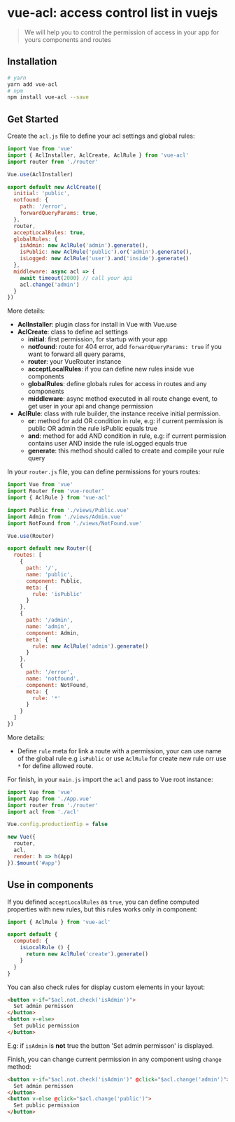 # vue-acl: access control list in vuejs

> We will help you to control the permission of access in your app for yours components and routes 

## Installation

```bash
# yarn
yarn add vue-acl
# npm
npm install vue-acl --save
```

## Get Started

Create the `acl.js` file to define your acl settings and global rules:

```javascript
import Vue from 'vue'
import { AclInstaller, AclCreate, AclRule } from 'vue-acl'
import router from './router'

Vue.use(AclInstaller)

export default new AclCreate({
  initial: 'public',
  notfound: {
    path: '/error',
    forwardQueryParams: true,
  },
  router,
  acceptLocalRules: true,
  globalRules: {
    isAdmin: new AclRule('admin').generate(),
    isPublic: new AclRule('public').or('admin').generate(),
    isLogged: new AclRule('user').and('inside').generate()
  },
  middleware: async acl => {
    await timeout(2000) // call your api
    acl.change('admin')
  }
})
```

More details:

- **AclInstaller**: plugin class for install in Vue with Vue.use
- **AclCreate**: class to define acl settings
  - **initial**: first permission, for startup with your app
  - **notfound**: route for 404 error, add `forwardQueryParams: true` if you want to forward all query params,
  - **router**: your VueRouter instance
  - **acceptLocalRules**: if you can define new rules inside vue components
  - **globalRules**: define globals rules for access in routes and any components
  - **middleware**: async method executed in all route change event, to get user in your api and change permission
- **AclRule**: class with rule builder, the instance receive initial permission.
  - **or**: method for add OR condition in rule, e.g: if current permission is public OR admin the rule isPublic equals true
  - **and**: method for add AND condition in rule, e.g: if current permission contains user AND inside the rule isLogged equals true
  - **generate**: this method should called to create and compile your rule query

In your `router.js` file, you can define permissions for yours routes:

```javascript
import Vue from 'vue'
import Router from 'vue-router'
import { AclRule } from 'vue-acl'

import Public from './views/Public.vue'
import Admin from './views/Admin.vue'
import NotFound from './views/NotFound.vue'

Vue.use(Router)

export default new Router({
  routes: [
    {
      path: '/',
      name: 'public',
      component: Public,
      meta: {
        rule: 'isPublic'
      }
    },
    {
      path: '/admin',
      name: 'admin',
      component: Admin,
      meta: {
        rule: new AclRule('admin').generate()
      }
    },
    {
      path: '/error',
      name: 'notfound',
      component: NotFound,
      meta: {
        rule: '*'
      }
    }
  ]
})
```

More details:
- Define `rule` meta for link a route with a permission, your can use name of the global rule e.g `isPublic` or use `AclRule` for create new rule orr use `*` for define allowed route.

For finish, in your `main.js` import the `acl` and pass to Vue root instance:

```javascript
import Vue from 'vue'
import App from './App.vue'
import router from './router'
import acl from './acl'

Vue.config.productionTip = false

new Vue({
  router,
  acl,
  render: h => h(App)
}).$mount('#app')
```

## Use in components

If you defined `acceptLocalRules` as `true`, you can define computed properties with new rules, but this rules works only in component:

```javascript
import { AclRule } from 'vue-acl'

export default {
  computed: {
    isLocalRule () {
      return new AclRule('create').generate()
    }
  }
}
```

You can also check rules for display custom elements in your layout:

```html
<button v-if="$acl.not.check('isAdmin')">
  Set admin permisson
</button>
<button v-else>
  Set public permission
</button>
```

E.g: if `isAdmin` is **not** true the button 'Set admin permisson' is displayed.

Finish, you can change current permission in any component using `change` method:

```html
<button v-if="$acl.not.check('isAdmin')" @click="$acl.change('admin')">
  Set admin permisson
</button>
<button v-else @click="$acl.change('public')">
  Set public permission
</button>
```